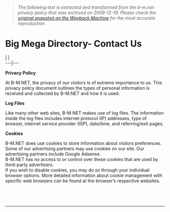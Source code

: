 > *The following text is extracted and transformed from the b-m.net privacy policy that was archived on 2008-12-19. Please check the [original snapshot on the Wayback Machine](https://web.archive.org/web/20081219230738id_/http%3A//b-m.net/privacypolicy.php) for the most accurate reproduction.*

# Big Mega Directory- Contact Us

| [](https://web.archive.org/) |   
---|---  
  
**Privacy Policy**

At B-M.NET, the privacy of our visitors is of extreme importance to us. This privacy policy document outlines the types of personal information is received and collected by B-M.NET and how it is used.

**Log Files**

Like many other web sites, B-M.NET makes use of log files. The information inside the log files includes internet protocol (IP) addresses, type of browser, internet service provider (ISP), date/time, and referring/exit pages.

**Cookies**

B-M.NET does use cookies to store information about visitors preferences.  
Some of our advertising partners may use cookies on our site. Our advertising partners include Google Adsense.  
B-M.NET has no access to or control over these cookies that are used by third-party advertisers.  
If you wish to disable cookies, you may do so through your individual browser options. More detailed information about cookie management with specific web browsers can be found at the browser’s respective websites.

   
---  
  
* * *  
  
   
  
[](http://www.directorycritic.com/rate/1052325-big-mega-directory.html "Rate Big Mega Directory")  
  
   
   
 
